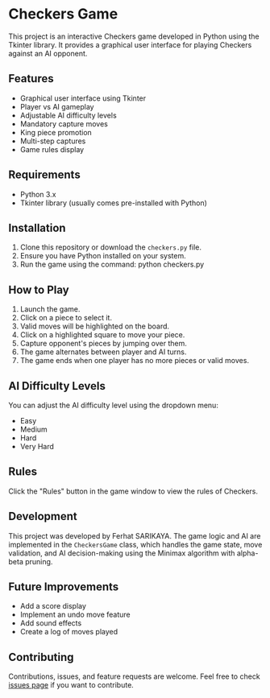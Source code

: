 # Checkers Game

This project is an interactive Checkers game developed in Python using the Tkinter library. It provides a graphical user interface for playing Checkers against an AI opponent.

## Features

- Graphical user interface using Tkinter
- Player vs AI gameplay
- Adjustable AI difficulty levels
- Mandatory capture moves
- King piece promotion
- Multi-step captures
- Game rules display

## Requirements

- Python 3.x
- Tkinter library (usually comes pre-installed with Python)

## Installation

1. Clone this repository or download the `checkers.py` file.
2. Ensure you have Python installed on your system.
3. Run the game using the command: python checkers.py

## How to Play

1. Launch the game.
2. Click on a piece to select it.
3. Valid moves will be highlighted on the board.
4. Click on a highlighted square to move your piece.
5. Capture opponent's pieces by jumping over them.
6. The game alternates between player and AI turns.
7. The game ends when one player has no more pieces or valid moves.

## AI Difficulty Levels

You can adjust the AI difficulty level using the dropdown menu:
- Easy
- Medium
- Hard
- Very Hard

## Rules

Click the "Rules" button in the game window to view the rules of Checkers.

## Development

This project was developed by Ferhat SARIKAYA. The game logic and AI are implemented in the `CheckersGame` class, which handles the game state, move validation, and AI decision-making using the Minimax algorithm with alpha-beta pruning.

## Future Improvements

- Add a score display
- Implement an undo move feature
- Add sound effects
- Create a log of moves played

## Contributing

Contributions, issues, and feature requests are welcome. Feel free to check [issues page](https://github.com/fesarikaya/CheckersGame/issues) if you want to contribute.


